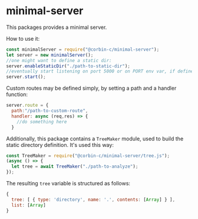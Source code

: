 # minimal-server

This packages provides a minimal server.

How to use it:

```javascript
const minimalServer = require("@corbin-c/minimal-server");
let server = new minimalServer();
//one might want to define a static dir:
server.enableStaticDir("./path-to-static-dir");
//eventually start listening on port 5000 or on PORT env var, if defined:
server.start();
```

Custom routes may be defined simply, by setting a path and a handler function:

```javascript
server.route = {
  path:"/path-to-custom-route",
  handler: async (req,res) => {
    //do something here
  }
```

Additionally, this package contains a `TreeMaker` module, used to build the
static directory definition. It's used this way:

```javascript
const TreeMaker = require("@corbin-c/minimal-server/tree.js");
(async () => {
  let tree = await TreeMaker("./path-to-analyze");
});
```

The resulting `tree` variable is structured as follows:

```javascript
{
  tree: [ { type: 'directory', name: '.', contents: [Array] } ],
  list: [Array]
}
```

